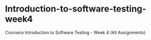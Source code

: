 # Introduction-to-software-testing-week4
Coursera Introduction to Software Testing - Week 4 (All Assignments)
